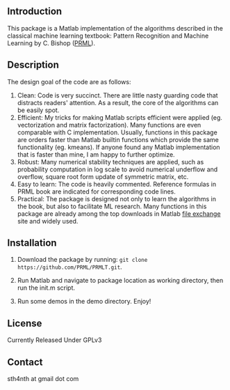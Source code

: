 Introduction
-------
This package is a Matlab implementation of the algorithms described in the classical machine learning textbook:
Pattern Recognition and Machine Learning by C. Bishop ([PRML](http://research.microsoft.com/en-us/um/people/cmbishop/prml/)).

Description
-------
The design goal of the code are as follows:

1. Clean: Code is very succinct. There are little nasty guarding code that distracts readers' attention. As a result, the core of the algorithms can be easily spot.
2. Efficient: My tricks for making Matlab scripts efficient were applied (eg. vectorization and matrix factorization). Many functions are even comparable with C implementation. Usually, functions in this package are orders faster than Matlab builtin functions which provide the same functionality (eg. kmeans). If anyone found any Matlab implementation that is faster than mine, I am happy to further optimize.
3. Robust: Many numerical stability techniques are applied, such as probability computation in log scale to avoid numerical underflow and overflow, square root form update of symmetric matrix, etc.
4. Easy to learn: The code is heavily commented. Reference formulas in PRML book are indicated for corresponding code lines.
5. Practical: The package is designed not only to learn the algorithms in the book, but also to facilitate ML research. Many functions in this package are already among the top downloads in Matlab [file exchange](http://www.mathworks.com/matlabcentral/fileexchange/?term=authorid%3A49739) site and widely used.


Installation
-------
1. Download the package by running: `git clone https://github.com/PRML/PRMLT.git`.

2. Run Matlab and navigate to package location as working directory, then run the init.m script.

3. Run some demos in the demo directory. Enjoy!

License
-------
Currently Released Under GPLv3


Contact
-------
sth4nth at gmail dot com
